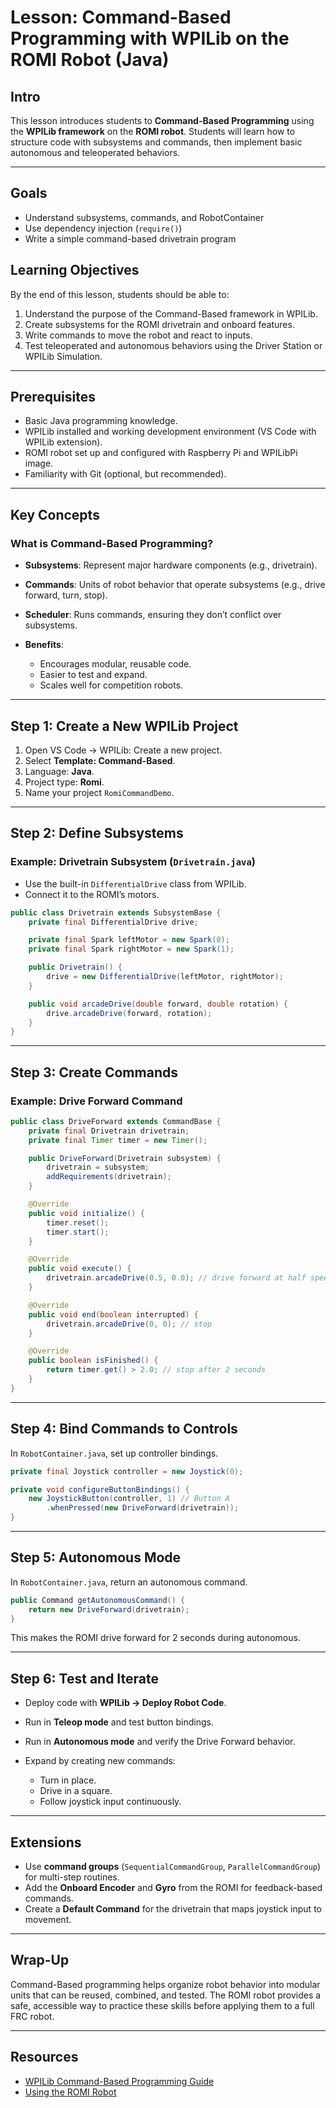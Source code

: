 # Lesson: Command-Based Programming with WPILib on the ROMI Robot (Java)

## Intro
This lesson introduces students to **Command-Based Programming** using the **WPILib framework** on the **ROMI robot**.
Students will learn how to structure code with subsystems and commands, then implement basic autonomous and teleoperated behaviors.

---

## Goals
- Understand subsystems, commands, and RobotContainer
- Use dependency injection (`require()`)
- Write a simple command-based drivetrain program

## Learning Objectives

By the end of this lesson, students should be able to:

1. Understand the purpose of the Command-Based framework in WPILib.
2. Create subsystems for the ROMI drivetrain and onboard features.
3. Write commands to move the robot and react to inputs.
4. Test teleoperated and autonomous behaviors using the Driver Station or WPILib Simulation.

---

## Prerequisites

* Basic Java programming knowledge.
* WPILib installed and working development environment (VS Code with WPILib extension).
* ROMI robot set up and configured with Raspberry Pi and WPILibPi image.
* Familiarity with Git (optional, but recommended).

---

## Key Concepts

### What is Command-Based Programming?

* **Subsystems**: Represent major hardware components (e.g., drivetrain).
* **Commands**: Units of robot behavior that operate subsystems (e.g., drive forward, turn, stop).
* **Scheduler**: Runs commands, ensuring they don’t conflict over subsystems.
* **Benefits**:

  * Encourages modular, reusable code.
  * Easier to test and expand.
  * Scales well for competition robots.

---

## Step 1: Create a New WPILib Project

1. Open VS Code → WPILib: Create a new project.
2. Select **Template: Command-Based**.
3. Language: **Java**.
4. Project type: **Romi**.
5. Name your project `RomiCommandDemo`.

---

## Step 2: Define Subsystems

### Example: Drivetrain Subsystem (`Drivetrain.java`)

* Use the built-in `DifferentialDrive` class from WPILib.
* Connect it to the ROMI’s motors.

```java
public class Drivetrain extends SubsystemBase {
    private final DifferentialDrive drive;

    private final Spark leftMotor = new Spark(0);
    private final Spark rightMotor = new Spark(1);

    public Drivetrain() {
        drive = new DifferentialDrive(leftMotor, rightMotor);
    }

    public void arcadeDrive(double forward, double rotation) {
        drive.arcadeDrive(forward, rotation);
    }
}
```

---

## Step 3: Create Commands

### Example: Drive Forward Command

```java
public class DriveForward extends CommandBase {
    private final Drivetrain drivetrain;
    private final Timer timer = new Timer();

    public DriveForward(Drivetrain subsystem) {
        drivetrain = subsystem;
        addRequirements(drivetrain);
    }

    @Override
    public void initialize() {
        timer.reset();
        timer.start();
    }

    @Override
    public void execute() {
        drivetrain.arcadeDrive(0.5, 0.0); // drive forward at half speed
    }

    @Override
    public void end(boolean interrupted) {
        drivetrain.arcadeDrive(0, 0); // stop
    }

    @Override
    public boolean isFinished() {
        return timer.get() > 2.0; // stop after 2 seconds
    }
}
```

---

## Step 4: Bind Commands to Controls

In `RobotContainer.java`, set up controller bindings.

```java
private final Joystick controller = new Joystick(0);

private void configureButtonBindings() {
    new JoystickButton(controller, 1) // Button A
        .whenPressed(new DriveForward(drivetrain));
}
```

---

## Step 5: Autonomous Mode

In `RobotContainer.java`, return an autonomous command.

```java
public Command getAutonomousCommand() {
    return new DriveForward(drivetrain);
}
```

This makes the ROMI drive forward for 2 seconds during autonomous.

---

## Step 6: Test and Iterate

* Deploy code with **WPILib → Deploy Robot Code**.
* Run in **Teleop mode** and test button bindings.
* Run in **Autonomous mode** and verify the Drive Forward behavior.
* Expand by creating new commands:

  * Turn in place.
  * Drive in a square.
  * Follow joystick input continuously.

---

## Extensions

* Use **command groups** (`SequentialCommandGroup`, `ParallelCommandGroup`) for multi-step routines.
* Add the **Onboard Encoder** and **Gyro** from the ROMI for feedback-based commands.
* Create a **Default Command** for the drivetrain that maps joystick input to movement.

---

## Wrap-Up

Command-Based programming helps organize robot behavior into modular units that can be reused, combined, and tested.
The ROMI robot provides a safe, accessible way to practice these skills before applying them to a full FRC robot.

---

## Resources

* [WPILib Command-Based Programming Guide](https://docs.wpilib.org/en/stable/docs/software/commandbased/index.html)
* [Using the ROMI Robot](https://docs.wpilib.org/en/stable/docs/romi/index.html)
